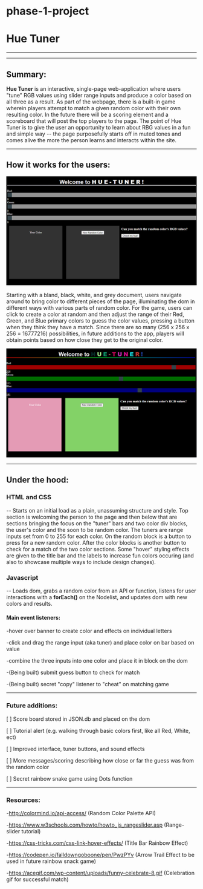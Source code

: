 # phase-1-project
# Hue Tuner

********************************************

____________________________________________


## Summary:


  **Hue Tuner** is an interactive, single-page web-application where users "tune" RGB values using slider range inputs and produce a color based on all three as a result. As part of the webpage, there is a built-in game wherein players attempt to match a given random color with their own resulting color. In the future there will be a scoring element and a scoreboard that will post the top players to the page. The point of Hue Tuner is to give the user an opportunity to learn about RBG values in a fun and simple way -- the page purposefully starts off in muted tones and comes alive the more the person learns and interacts within the site.


____________________________________________


## How it works for the users:


<img src = "/pictures/initial_HueTuner.png">


 Starting with a bland, black, white, and grey document, users navigate around to bring color to different pieces of the page, illuminating the dom in different ways with various parts of random color. For the game, users can click to create a color at random and then adjust the range of their Red, Green, and Blue primary colors to guess the color values, pressing a button when they think they have a match. Since there are so many (256 x 256 x 256 = 16777216) possibilities, in future additions to the app,  players will obtain points based on how close they get to the original color.


<img src = "/pictures/color_HueTuner.png">

 ___________________________________________


## Under the hood:


### HTML and CSS 
-- Starts on an initial load as a plain, unassuming structure and style. Top section is welcoming the person to the page and then below that are sections bringing the focus on the "tuner" bars and two color div blocks, the user's color and the soon to be random color. The tuners are range inputs set from 0 to 255 for each color. On the random block is a button to press for a new random color. After the color blocks is another button to check for a match of the two color sections. Some "hover" styling effects are given to the title bar and the labels to increase fun colors occuring (and also to showcase multiple ways to include design changes).


### Javascript 
-- Loads dom, grabs a random color from an API or function, listens for user interactions with a **forEach()** on the Nodelist, and updates dom with new colors and results.


#### Main event listeners:

  -hover over banner to create color and effects on individual letters

  -click and drag the range input (aka tuner) and place color on bar based on value

  -combine the three inputs into one color and place it in block on the dom

  -(Being built) submit guess button to check for match

  -(Being built) secret "copy" listener to "cheat" on matching game


____________________________________________


### Future additions:


  [  ] Score board stored in JSON.db and placed on the dom

  [  ] Tutorial alert (e.g. walking through basic colors first, like all Red, White, ect)

  [  ] Improved interface, tuner buttons, and sound effects

  [  ] More messages/scoring describing how close or far the guess was from the random color

  [  ] Secret rainbow snake game using Dots function


____________________________________________


### Resources:


  -http://colormind.io/api-access/ (Random Color Palette API)

  -https://www.w3schools.com/howto/howto_js_rangeslider.asp (Range-slider tutorial)

  -https://css-tricks.com/css-link-hover-effects/ (Title Bar Rainbow Effect)

  -https://codepen.io/falldowngoboone/pen/PwzPYv (Arrow Trail Effect to be used in future rainbow snack game)
  
  -https://acegif.com/wp-content/uploads/funny-celebrate-8.gif (Celebration gif for successful match)